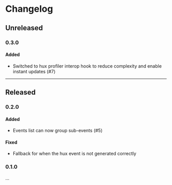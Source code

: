 # Changelog

## Unreleased

### 0.3.0

#### Added

- Switched to hux profiler interop hook to reduce complexity and enable instant updates (#7)

---

## Released

### 0.2.0

#### Added

- Events list can now group sub-events (#5)

#### Fixed

- Fallback for when the hux event is not generated correctly

### 0.1.0
...
